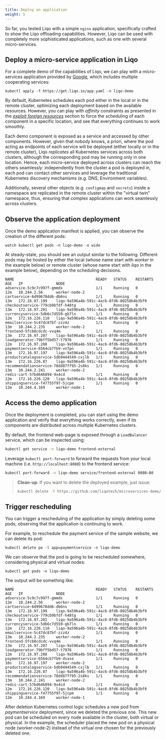```yaml
---
title: Deploy an application
weight: 5
---
```


So far, you tested Liqo with a simple `nginx` application, specifically crafted to show the Liqo offloading capabilities. However, Liqo can be used with completely more sophisticated applications, such as one with several micro-services.
##  Deploy a micro-service application in Liqo

For a complete demo of the capabilities of Liqo, we can play with a micro-services application provided by [Google](https://github.com/GoogleCloudPlatform/microservices-demo), which includes multiple cooperating services:

```
kubectl apply -f https://get.liqo.io/app.yaml -n liqo-demo
```

By default, Kubernetes schedules each pod either in the local or in the remote cluster, optimizing each deployment based on the available resources.
However, you can play with *affinity* constraints as presented in the [*exploit foreign resources*](../test) section to force the scheduling of each component in a specific location, and see that everything continues to work smoothly.

Each demo component is exposed as a service and accessed by other components.
However, given that nobody knows, a priori, where the pod acting as endpoints of each service will be deployed (either locally or in the remote cluster), Liqo _replicates_ all Kubernetes services across both clusters, although the corresponding pod may be running only in one location.
Hence, each micro-service deployed across clusters can reach the others seamlessly: independently from the cluster a pod is deployed in, each pod can contact other services and leverage the traditional Kubernetes discovery mechanisms (e.g. DNS, Environment variables).

Additionally, several other objects (e.g. `configmap` and `secrets`) inside a namespace are replicated in the remote cluster within the "virtual twin" namespace, thus, ensuring that complex applications can work seamlessly across clusters.

## Observe the application deployment

Once the demo application manifest is applied, you can observe the creation of the different pods:

```
watch kubectl get pods -n liqo-demo -o wide
```

At steady-state, you should see an output similar to the following.
Different pods may be hosted by either the local (whose name start with _worker_ in the example below) or remote cluster (whose name start with _liqo_ in the example below), depending on the scheduling decisions.
```
NAME                                     READY   STATUS    RESTARTS   AGE   IP               NODE
adservice-5c9c7c997f-gmmdx               1/1     Running   0          12m   10.244.2.56      worker-node-2
cartservice-6d99678dd6-db6ns             1/1     Running   0          13m   172.16.97.199    liqo-9a596a4b-591c-4ac6-8fd6-80258b4b3bf9
checkoutservice-779cb9bfdf-h48tg         1/1     Running   0          13m   172.16.97.201    liqo-9a596a4b-591c-4ac6-8fd6-80258b4b3bf9
currencyservice-5db6c7d559-gb7ln         1/1     Running   0          12m   172.16.226.110   liqo-9a596a4b-591c-4ac6-8fd6-80258b4b3bf9
emailservice-5c47dc87bf-zzz4z            1/1     Running   0          13m   10.244.2.235     worker-node-2
frontend-5fcb8cdcdc-vvq4m                1/1     Running   0          13m   172.16.97.207    liqo-9a596a4b-591c-4ac6-8fd6-80258b4b3bf9
loadgenerator-79bff5bd57-t7976           1/1     Running   0          12m   172.16.97.208    liqo-9a596a4b-591c-4ac6-8fd6-80258b4b3bf9
paymentservice-6564cb7fb9-vn7pn          1/1     Running   0          13m   172.16.97.197    liqo-9a596a4b-591c-4ac6-8fd6-80258b4b3bf9
productcatalogservice-5db9444549-cxjlb   1/1     Running   0          13m   172.16.226.87    liqo-9a596a4b-591c-4ac6-8fd6-80258b4b3bf9
recommendationservice-78dd87ff95-2s8ks   1/1     Running   0          13m   10.244.2.241     worker-node-2
redis-cart-57bd646894-9x4cd              1/1     Running   0          12m   172.16.226.120   liqo-9a596a4b-591c-4ac6-8fd6-80258b4b3bf9
shippingservice-f47755f97-5jcpm          1/1     Running   0          12m   10.244.4.169     worker-node-1
```

## Access the demo application

Once the deployment is completed, you can start using the demo application and verify that everything works correctly, even if its components are distributed across multiple Kubernetes clusters.

By default, the frontend web-page is exposed through a `LoadBalancer` service, which can be inspected using:

```bash
kubectl get service -n liqo-demo frontend-external
```

Leverage `kubectl port-forward` to forward the requests from your local machine (i.e. `http://localhost:8080`) to the frontend service:

```bash
kubectl port-forward -n liqo-demo service/frontend-external 8080:80
```

> **Clean-up**: If you want to delete the deployed example, just issue:
>
> ```bash
> kubectl delete -f https://github.com/liqotech/microservices-demo/blob/master/release/kubernetes-manifests.yaml -n liqo-demo
> ```

## Trigger rescheduling

You can trigger a rescheduling of the application by simply deleting some pods, observing that the application is continuing to work.

For example, to reschedule the payment service of the sample website, we can delete its pod:

```
kubectl delete po -l app=paymentservice -n liqo-demo
```

We can observe that the pod is going to be rescheduled somewhere, considering physical and virtual nodes:

```
kubectl get pods -n liqo-demo
```

The output will be something like:

```
NAME                                     READY   STATUS    RESTARTS   AGE   IP               NODE
adservice-5c9c7c997f-gmmdx               1/1     Running   0          12m   10.244.2.56      worker-node-2
cartservice-6d99678dd6-db6ns             1/1     Running   0          13m   172.16.97.199    liqo-9a596a4b-591c-4ac6-8fd6-80258b4b3bf9
checkoutservice-779cb9bfdf-h48tg         1/1     Running   0          13m   172.16.97.201    liqo-9a596a4b-591c-4ac6-8fd6-80258b4b3bf9
currencyservice-5db6c7d559-gb7ln         1/1     Running   0          12m   172.16.226.110   liqo-9a596a4b-591c-4ac6-8fd6-80258b4b3bf9
emailservice-5c47dc87bf-zzz4z            1/1     Running   0          13m   10.244.2.235     worker-node-2
frontend-5fcb8cdcdc-vvq4m                1/1     Running   0          13m   172.16.97.207    liqo-9a596a4b-591c-4ac6-8fd6-80258b4b3bf9
loadgenerator-79bff5bd57-t7976           1/1     Running   0          12m   172.16.97.208    liqo-9a596a4b-591c-4ac6-8fd6-80258b4b3bf9
paymentservice-6564cb7fb9-dsase          1/1     Running   0          10s   172.16.97.197    worker-node-2
productcatalogservice-5db9444549-cxjlb   1/1     Running   0          13m   172.16.226.87    liqo-9a596a4b-591c-4ac6-8fd6-80258b4b3bf9
recommendationservice-78dd87ff95-2s8ks   1/1     Running   0          13m   10.244.2.241     worker-node-2
redis-cart-57bd646894-9x4cd              1/1     Running   0          12m   172.16.226.120   liqo-9a596a4b-591c-4ac6-8fd6-80258b4b3bf9
shippingservice-f47755f97-5jcpm          1/1     Running   0          12m   10.244.4.169     worker-node-1
```

After deletion Kubernetes control logic schedules a new pod from *paymentservice* deployment, since we deleted the previous one. This new pod can be scheduled on every node available in the cluster, both virtual or physical. In the example, the scheduler placed the new pod on a physical node (worker-node-2) instead of the virtual one chosen for the previously deleted one.
